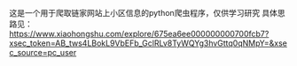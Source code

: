 这是一个用于爬取链家网站上小区信息的python爬虫程序，仅供学习研究
具体思路见：https://www.xiaohongshu.com/explore/675ea6ee000000000700fcb7?xsec_token=AB_tws4LBokL9VbEFb_GclRLv8TyWQYg3hvGttq0qNMpY=&xsec_source=pc_user
